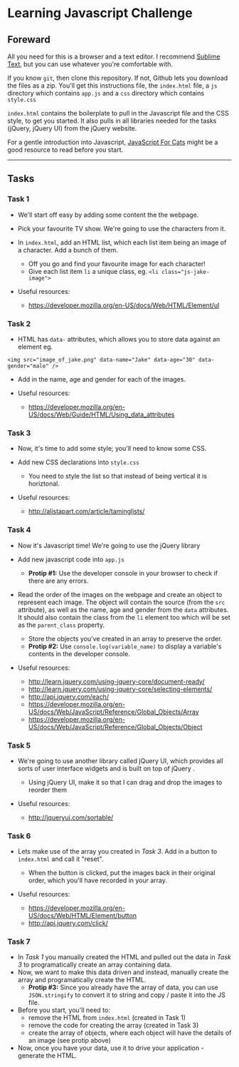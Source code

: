 # Learning Javascript Challenge

## Foreward

All you need for this is a browser and a text editor. I recommend [Sublime Text](http://www.sublimetext.com/), but you can use whatever you're comfortable with.

If you know `git`, then clone this repository. If not, Github lets you download the files as a zip.
You'll get this instructions file, the `index.html` file, a `js` directory which contains `app.js` and a `css` directory which contains `style.css`

`index.html` contains the boilerplate to pull in the Javascript file and the CSS style, to get you started. It also pulls in all libraries needed for the tasks (jQuery, jQuery UI) from the jQuery website.

For a gentle introduction into Javascript, [JavaScript For Cats](http://jsforcats.com/) might be a good resource to read before you start.

---

## Tasks

### Task 1

- We'll start off easy by adding some content the the webpage.
- Pick your favourite TV show. We're going to use the characters from it.
- In `index.html`, add an HTML list, which each list item being an image of a character. Add a bunch of them.
  - Off you go and find your favourite image for each character!
  - Give each list item `li` a unique class, eg. `<li class="js-jake-image">`

- Useful resources:
  - https://developer.mozilla.org/en-US/docs/Web/HTML/Element/ul

### Task 2

- HTML has `data-` attributes, which allows you to store data against an element eg.
```
<img src="image_of_jake.png" data-name="Jake" data-age="30" data-gender="male" />
```
- Add in the name, age and gender for each of the images.

- Useful resources:
  - https://developer.mozilla.org/en-US/docs/Web/Guide/HTML/Using_data_attributes


### Task 3

- Now, it's time to add some style; you'll need to know some CSS.
- Add new CSS declarations into `style.css`
  - You need to style the list so that instead of being vertical it is horiztonal.

- Useful resources:
  - http://alistapart.com/article/taminglists/

### Task 4

- Now it's Javascript time! We're going to use the jQuery library
- Add new javascript code into `app.js`
  - __Protip #1:__ Use the developer console in your browser to check if there are any errors.
- Read the order of the images on the webpage and create an object to represent each image. The object will contain the source (from the `src` attribute), as well as the name, age and gender from the `data` attributes. It should also contain the class from the `li` element too which will be set as the `parent_class` property.
  - Store the objects you've created in an array to preserve the order.
  - __Protip #2:__ Use `console.log(variable_name)` to display a variable's contents in the developer console.

- Useful resources:
  - http://learn.jquery.com/using-jquery-core/document-ready/
  - http://learn.jquery.com/using-jquery-core/selecting-elements/
  - http://api.jquery.com/each/
  - https://developer.mozilla.org/en-US/docs/Web/JavaScript/Reference/Global_Objects/Array
  - https://developer.mozilla.org/en-US/docs/Web/JavaScript/Reference/Global_Objects/Object

### Task 5

- We're going to use another library called jQuery UI, which provides all sorts of user interface widgets and is built on top of jQuery    .
  - Using jQuery UI, make it so that I can drag and drop the images to reorder them

- Useful resources:
  - http://jqueryui.com/sortable/

### Task 6

- Lets make use of the array you created in _Task 3_. Add in a button to `index.html` and call it "reset".
   - When the button is clicked, put the images back in their original order, which you'll have recorded in your array.

- Useful resources:
  - https://developer.mozilla.org/en-US/docs/Web/HTML/Element/button
  - http://api.jquery.com/click/

### Task 7

- In _Task 1_ you manually created the HTML and pulled out the data in _Task 3_ to programatically create an array containing data.
- Now, we want to make this data driven and instead, manually create the array and programatically create the HTML.
   - __Protip #3:__ Since you already have the array of data, you can use `JSON.stringify` to convert it to string and copy / paste it into the JS file.
- Before you start, you'll need to:
  - remove the HTML from `index.html` (created in Task 1)
  - remove the code for creating the array (created in Task 3)
  - create the array of objects, where each object will have the details of an image (see protip above)
- Now, once you have your data, use it to drive your application - generate the HTML.


